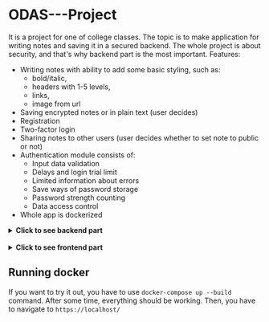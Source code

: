 # ODAS---Project

It is a project for one of college classes. The topic is to make application for writing notes and saving it in a secured backend. The whole project is about security, and that's why backend part is the most important. Features:

- Writing notes with ability to add some basic styling, such as: 
  - bold/italic, 
  - headers with 1-5 levels, 
  - links, 
  - image from url
- Saving encrypted notes or in plain text (user decides)
- Registration
- Two-factor login
- Sharing notes to other users (user decides whether to set note to public or not)
- Authentication module consists of:
  - Input data validation
  - Delays and login trial limit
  - Limited information about errors
  - Save ways of password storage
  - Password strength counting
  - Data access control
- Whole app is dockerized

<details>
  <summary><b>Click to see backend part</b></summary>
  <br>
  <ul>
    <li>Backend application uses PostgreSQL to store data.</li>
    <li>Every endpoint is protected with JWT.</li>
    <li>Two-factor authentication is implemented.</li>
    <li>Password is encrypted before putting it in the database.</li> 
    <li>To encrypt data AES algorithm was used.</li>
    <li>Login attempts are counted and the access is blocked for some time after a few incorrect trials.</li>
    <li>All notes are sanitized before saving into database.</li>
</ul>
</details>
<br>
<details>
  <summary><b>Click to see frontend part</b></summary>
  <br>
  Because the project was mainly about security, the UI is a bit ascetic (although completely functional).

  ### Registration
  For registration you need to write your username and password. Password needs to be at least 8 characters long, contain a number, special sign, big and small letter. Username has to be at leat 5 characters long. You also need Google Authenticator app to scan the QR code for two-factor authentication.

  ![Registration](Readme-images/registration.png)

  ### Login
  To log in you need to write the same data as for registration. If the data is correct, you will be able to enter the code from Google Authenticator to finish authentication.

  ![Login](Readme-images/login.png)

  ### Main page
  The home page is very simple and displays all public and user notes. You can click the button to log out or to add new note. 

  ![Main Page](Readme-images/main-page.png)

  ### Adding new note
  To add new note you have to write a title and some content (content is optional). On the left there are some tips how to add styling to the text, and on the rigth you can check how your note will look after saving (you have to click the button to refresh the preview). You can also choose if you want the note to be public or private (if private you have to write some password) 

  ![Adding note](Readme-images/adding-note.png)

  After adding a note you will see in the home page your notes. If they are private, only the title will be visible and you will have to decrypt it with the password that you assigned to that note to see the content.

  ![Decrypting note](Readme-images/note-decrypting.png)

</details>

## Running docker 

If you want to try it out, you have to use `docker-compose up --build` command. After some time, everything should be working. Then, you have to navigate to `https://localhost/`
